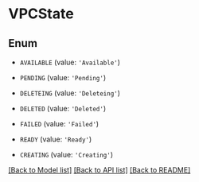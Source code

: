 # VPCState


## Enum

* `AVAILABLE` (value: `'Available'`)

* `PENDING` (value: `'Pending'`)

* `DELETEING` (value: `'Deleteing'`)

* `DELETED` (value: `'Deleted'`)

* `FAILED` (value: `'Failed'`)

* `READY` (value: `'Ready'`)

* `CREATING` (value: `'Creating'`)

[[Back to Model list]](../README.md#documentation-for-models) [[Back to API list]](../README.md#documentation-for-api-endpoints) [[Back to README]](../README.md)



